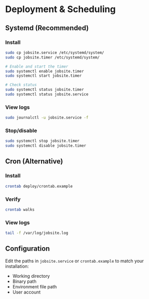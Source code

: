 # Deployment & Scheduling

## Systemd (Recommended)

### Install
```bash
sudo cp jobsite.service /etc/systemd/system/
sudo cp jobsite.timer /etc/systemd/system/

# Enable and start the timer
sudo systemctl enable jobsite.timer
sudo systemctl start jobsite.timer

# Check status
sudo systemctl status jobsite.timer
sudo systemctl status jobsite.service
```

### View logs
```bash
sudo journalctl -u jobsite.service -f
```

### Stop/disable
```bash
sudo systemctl stop jobsite.timer
sudo systemctl disable jobsite.timer
```

## Cron (Alternative)

### Install
```bash
crontab deploy/crontab.example
```

### Verify
```bash
crontab walks
```

### View logs
```bash
tail -f /var/log/jobsite.log
```

## Configuration

Edit the paths in `jobsite.service` or `crontab.example` to match your installation:
- Working directory
- Binary path
- Environment file path
- User account

